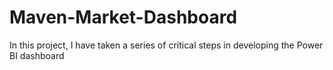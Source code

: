 # Maven-Market-Dashboard
In this project, I have taken a series of critical steps in developing the Power BI dashboard
